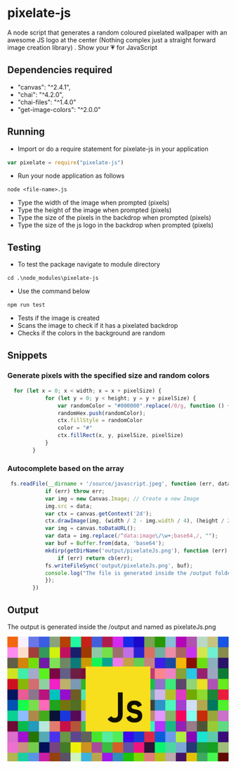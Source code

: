 # pixelate-js

A node script that generates a random coloured pixelated wallpaper with an awesome JS logo at the center (Nothing complex just a straight forward image creation library) . Show your 💗 for JavaScript

## Dependencies required
- "canvas": "^2.4.1",
- "chai": "^4.2.0",
- "chai-files": "^1.4.0"
- "get-image-colors": "^2.0.0"

## Running

- Import or do a require statement for pixelate-js in your application

```js
var pixelate = require("pixelate-js")
```

- Run your node application as follows

```
node <file-name>.js
```

- Type the width of the image when prompted (pixels)
- Type the height of the image when prompted (pixels)
- Type the size of the pixels in the backdrop when prompted (pixels)
- Type the size of the js logo in the backdrop when prompted (pixels)

## Testing

- To test the package navigate to module directory

```
cd .\node_modules\pixelate-js
```

- Use the command below

```
npm run test
```

- Tests if the image is created
- Scans the image to check if it has a pixelated backdrop
- Checks if the colors in the background are random

## Snippets

### Generate pixels with the specified size and random colors

``` js
  for (let x = 0; x < width; x = x + pixelSize) {
            for (let y = 0; y < height; y = y + pixelSize) {
                var randomColor = "#000000".replace(/0/g, function () { return (~~(Math.random() * 16)).toString(16); });
                randomHex.push(randomColor);
                ctx.fillStyle = randomColor
                color = "#"
                ctx.fillRect(x, y, pixelSize, pixelSize)
            }
        }
```

### Autocomplete based on the array

``` js
 fs.readFile(__dirname + '/source/javascript.jpeg', function (err, data) {
            if (err) throw err;
            var img = new Canvas.Image; // Create a new Image
            img.src = data;
            var ctx = canvas.getContext('2d');
            ctx.drawImage(img, (width / 2 - img.width / 4), (height / 2 - img.height / 4), img.width / 2, img.height / 2);
            var img = canvas.toDataURL();
            var data = img.replace(/^data:image\/\w+;base64,/, "");
            var buf = Buffer.from(data, 'base64');
            mkdirp(getDirName('output/pixelateJs.png'), function (err) {
                if (err) return cb(err);
            fs.writeFileSync('output/pixelateJs.png', buf);
            console.log("The file is generated inside the /output folder");
            });
        })
```

## Output

The output is generated inside the /output and named as pixelateJs.png

![alt text](https://github.com/dhirajsriram/node-pixelate/blob/master/output/pixelateJs.png?raw=true)
